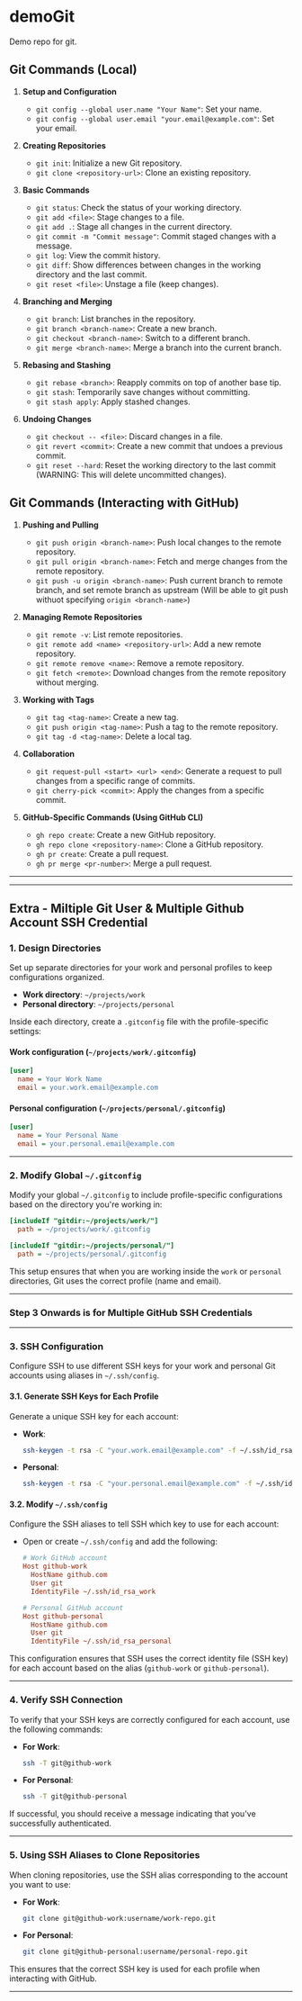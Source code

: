 # demoGit

Demo repo for git.

## Git Commands (Local)

1. **Setup and Configuration**

   - `git config --global user.name "Your Name"`: Set your name.
   - `git config --global user.email "your.email@example.com"`: Set your email.

2. **Creating Repositories**

   - `git init`: Initialize a new Git repository.
   - `git clone <repository-url>`: Clone an existing repository.

3. **Basic Commands**

   - `git status`: Check the status of your working directory.
   - `git add <file>`: Stage changes to a file.
   - `git add .`: Stage all changes in the current directory.
   - `git commit -m "Commit message"`: Commit staged changes with a message.
   - `git log`: View the commit history.
   - `git diff`: Show differences between changes in the working directory and the last commit.
   - `git reset <file>`: Unstage a file (keep changes).

4. **Branching and Merging**

   - `git branch`: List branches in the repository.
   - `git branch <branch-name>`: Create a new branch.
   - `git checkout <branch-name>`: Switch to a different branch.
   - `git merge <branch-name>`: Merge a branch into the current branch.

5. **Rebasing and Stashing**

   - `git rebase <branch>`: Reapply commits on top of another base tip.
   - `git stash`: Temporarily save changes without committing.
   - `git stash apply`: Apply stashed changes.

6. **Undoing Changes**
   - `git checkout -- <file>`: Discard changes in a file.
   - `git revert <commit>`: Create a new commit that undoes a previous commit.
   - `git reset --hard`: Reset the working directory to the last commit (WARNING: This will delete uncommitted changes).

## Git Commands (Interacting with GitHub)

1. **Pushing and Pulling**

   - `git push origin <branch-name>`: Push local changes to the remote repository.
   - `git pull origin <branch-name>`: Fetch and merge changes from the remote repository.
   - `git push -u origin <branch-name>`: Push current branch to remote branch, and set remote branch as upstream (Will be able to git push withuot specifying  `origin <branch-name>`)

2. **Managing Remote Repositories**

   - `git remote -v`: List remote repositories.
   - `git remote add <name> <repository-url>`: Add a new remote repository.
   - `git remote remove <name>`: Remove a remote repository.
   - `git fetch <remote>`: Download changes from the remote repository without merging.

3. **Working with Tags**

   - `git tag <tag-name>`: Create a new tag.
   - `git push origin <tag-name>`: Push a tag to the remote repository.
   - `git tag -d <tag-name>`: Delete a local tag.

4. **Collaboration**

   - `git request-pull <start> <url> <end>`: Generate a request to pull changes from a specific range of commits.
   - `git cherry-pick <commit>`: Apply the changes from a specific commit.

5. **GitHub-Specific Commands (Using GitHub CLI)**
   - `gh repo create`: Create a new GitHub repository.
   - `gh repo clone <repository-name>`: Clone a GitHub repository.
   - `gh pr create`: Create a pull request.
   - `gh pr merge <pr-number>`: Merge a pull request.

---
---

## Extra - Miltiple Git User & Multiple Github Account SSH Credential

### 1. **Design Directories**

Set up separate directories for your work and personal profiles to keep configurations organized.

- **Work directory**: `~/projects/work`
- **Personal directory**: `~/projects/personal`

Inside each directory, create a `.gitconfig` file with the profile-specific settings:

#### **Work configuration (`~/projects/work/.gitconfig`)**

```ini
[user]
  name = Your Work Name
  email = your.work.email@example.com
```

#### **Personal configuration (`~/projects/personal/.gitconfig`)**

```ini
[user]
  name = Your Personal Name
  email = your.personal.email@example.com
```

---

### 2. **Modify Global `~/.gitconfig`**

Modify your global `~/.gitconfig` to include profile-specific configurations based on the directory you're working in:

```ini
[includeIf "gitdir:~/projects/work/"]
  path = ~/projects/work/.gitconfig

[includeIf "gitdir:~/projects/personal/"]
  path = ~/projects/personal/.gitconfig
```

This setup ensures that when you are working inside the `work` or `personal` directories, Git uses the correct profile (name and email).

---

### Step 3 Onwards is for Multiple GitHub SSH Credentials

---

### 3. **SSH Configuration**

Configure SSH to use different SSH keys for your work and personal Git accounts using aliases in `~/.ssh/config`.

#### 3.1. **Generate SSH Keys for Each Profile**

Generate a unique SSH key for each account:

- **Work**:

  ```bash
  ssh-keygen -t rsa -C "your.work.email@example.com" -f ~/.ssh/id_rsa_work
  ```

- **Personal**:

  ```bash
  ssh-keygen -t rsa -C "your.personal.email@example.com" -f ~/.ssh/id_rsa_personal
  ```

#### 3.2. **Modify `~/.ssh/config`**

Configure the SSH aliases to tell SSH which key to use for each account:

- Open or create `~/.ssh/config` and add the following:
  
  ```ini
  # Work GitHub account
  Host github-work
    HostName github.com
    User git
    IdentityFile ~/.ssh/id_rsa_work

  # Personal GitHub account
  Host github-personal
    HostName github.com
    User git
    IdentityFile ~/.ssh/id_rsa_personal
  ```

This configuration ensures that SSH uses the correct identity file (SSH key) for each account based on the alias (`github-work` or `github-personal`).

---

### 4. **Verify SSH Connection**

To verify that your SSH keys are correctly configured for each account, use the following commands:

- **For Work**:

  ```bash
  ssh -T git@github-work
  ```

- **For Personal**:

  ```bash
  ssh -T git@github-personal
  ```

If successful, you should receive a message indicating that you've successfully authenticated.

---

### 5. **Using SSH Aliases to Clone Repositories**

When cloning repositories, use the SSH alias corresponding to the account you want to use:

- **For Work**:

  ```bash
  git clone git@github-work:username/work-repo.git
  ```

- **For Personal**:

  ```bash
  git clone git@github-personal:username/personal-repo.git
  ```

This ensures that the correct SSH key is used for each profile when interacting with GitHub.

---
